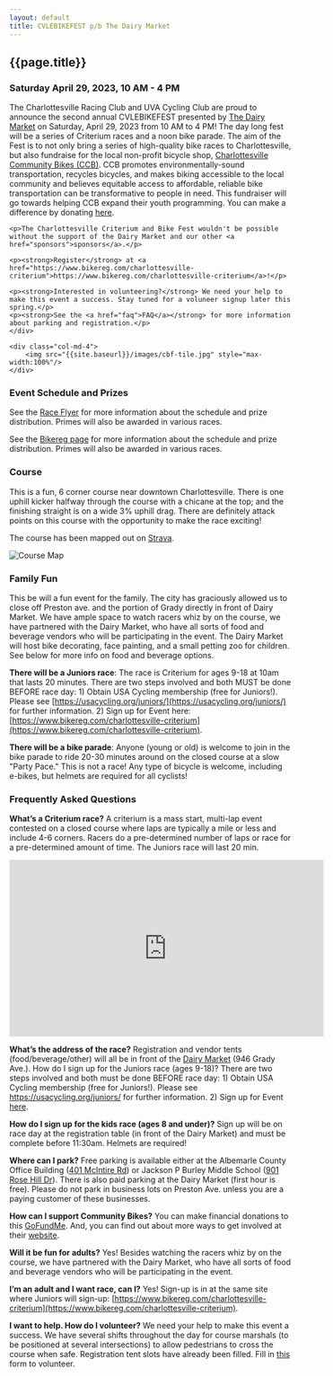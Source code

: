 ```yaml
---
layout: default
title: CVLEBIKEFEST p/b The Dairy Market
---
```


## {{page.title}}
### Saturday April 29, 2023, 10 AM - 4 PM



<div class="row">
	<div class="col-md-8">
	<p>The Charlottesville Racing Club and UVA Cycling Club are proud to announce the second annual CVLEBIKEFEST presented by <a href="https://dairymarketcville.com/">The Dairy Market</a> on Saturday, April 29, 2023 from 10 AM to 4 PM! The day long fest will be a series of Criterium races and a noon bike parade. The aim of the Fest is to not only bring a series of high-quality bike races to Charlottesville, but also fundraise for the local non-profit bicycle shop, <a href="https://www.charlottesvillecommunitybikes.org/">Charlottesville Community Bikes (CCB)</a>. CCB promotes environmentally-sound transportation, recycles bicycles, and makes biking accessible to the local community and believes equitable access to affordable, reliable bike transportation can be transformative to people in need. This fundraiser will go towards helping CCB expand their youth programming. You can make a difference by donating <a href="https://www.gofundme.com/f/charlottesville-criterium">here</a>.</p>
	
	<p>The Charlottesville Criterium and Bike Fest wouldn't be possible without the support of the Dairy Market and our other <a href="sponsors">sponsors</a>.</p>
	
	<p><strong>Register</strong> at <a href="https://www.bikereg.com/charlottesville-criterium">https://www.bikereg.com/charlottesville-criterium</a>!</p>	
	
	<p><strong>Interested in volunteering?</strong> We need your help to make this event a success. Stay tuned for a voluneer signup later this spring.</p>
    <p><strong>See the <a href="faq">FAQ</a></strong> for more information about parking and registration.</p>
	</div>

	<div class="col-md-4">
		<img src="{{site.baseurl}}/images/cbf-tile.jpg" style="max-width:100%"/>
	</div>
</div>

### Event Schedule and Prizes
See the [Race Flyer]({{site.baseurl}}/content/CBF-InfoFlyer-2023-Final.pdf) for more information about the schedule and prize distribution. Primes will also be awarded in various races.

See the [Bikereg page](https://www.bikereg.com/charlottesville-criterium) for more information about the schedule and prize distribution. Primes will also be awarded in various races.


### Course 
This is a fun, 6 corner course near downtown Charlottesville. There is one uphill kicker halfway through the course with a chicane at the top; and the finishing straight is on a wide 3% uphill drag. There are definitely attack points on this course with the opportunity to make the race exciting!

The course has been mapped out on [Strava](https://www.strava.com/routes/2916879606499550452).

<img src="{{site.baseurl}}/images/course_map.jpg" alt="Course Map" style="max-width:100%"/>

### Family Fun
This be will a fun event for the family. The city has graciously allowed us to close off Preston ave. and the portion of Grady directly in front of Dairy Market. We have ample space to watch racers whiz by on the course, we have partnered with the Dairy Market, who have all sorts of food and beverage vendors who will be participating in the event. The Dairy Market will host bike decorating, face painting, and a small petting zoo for children. See below for more info on food and beverage options.

**There will be a Juniors race**: The race is Criterium for ages 9-18 at 10am that lasts 20 minutes. There are two steps involved and both MUST be done BEFORE race day: 1) Obtain USA Cycling membership (free for Juniors!). Please see [https://usacycling.org/juniors/](https://usacycling.org/juniors/) for further information. 2) Sign up for Event here: [https://www.bikereg.com/charlottesville-criterium](https://www.bikereg.com/charlottesville-criterium).

**There will be a bike parade**: Anyone (young or old) is welcome to join in the bike parade to ride 20-30 minutes around on the closed course at a slow "Party Pace." This is not a race! Any type of bicycle is welcome, including e-bikes, but helmets are required for all cyclists!

### Frequently Asked Questions

**What’s a Criterium race?** A criterium is a mass start, multi-lap event contested on a closed course where laps are typically a mile or less and include 4-6 corners. Racers do a pre-determined number of laps or race for a pre-determined amount of time. The Juniors race will last 20 min.

<div class="text-center">
<iframe width="560" height="315" src="https://www.youtube.com/embed/dswuWTOcovI" title="YouTube video player" frameborder="0" allow="accelerometer; autoplay; clipboard-write; encrypted-media; gyroscope; picture-in-picture" allowfullscreen></iframe>
</div>

**What’s the address of the race?** Registration and vendor tents (food/beverage/other) will all be in front of the [Dairy Market](https://dairymarketcville.com/) (946 Grady Ave.).
How do I sign up for the Juniors race (ages 9-18)? There are two steps involved and both must be done BEFORE race day: 1) Obtain USA Cycling membership (free for Juniors!). Please see https://usacycling.org/juniors/ for further information. 2) Sign up for Event [here](https://www.bikereg.com/charlottesville-criterium).

**How do I sign up for the kids race (ages 8 and under)?** Sign up will be on race day at the registration table (in front of the Dairy Market) and must be complete before 11:30am. Helmets are required!

**Where can I park?** Free parking is available either at the Albemarle County Office Building ([401 McIntire Rd](https://goo.gl/maps/76Aa7KmTseMTNmDo8)) or Jackson P Burley Middle School ([901 Rose Hill Dr](https://goo.gl/maps/aFuSNLRJ3kKz8CEb8)). There is also paid parking at the Dairy Market (first hour is free). Please do not park in business lots on Preston Ave. unless you are a paying customer of these businesses.

**How can I support Community Bikes?** You can make financial donations to this [GoFundMe](https://www.gofundme.com/f/charlottesville-criterium). And, you can find out about more ways to get involved at their [website](https://www.charlottesvillecommunitybikes.org).

**Will it be fun for adults?** Yes! Besides watching the racers whiz by on the course, we have partnered with the Dairy Market, who have all sorts of food and beverage vendors who will be participating in the event. 

**I’m an adult and I want race, can I?** Yes! Sign-up is in at the same site where Juniors will sign-up: [https://www.bikereg.com/charlottesville-criterium](https://www.bikereg.com/charlottesville-criterium).

**I want to help. How do I volunteer?** We need your help to make this event a success. We have several shifts throughout the day for course marshals (to be positioned at several intersections) to allow pedestrians to cross the course when safe. Registration tent slots have already been filled. Fill in [this](https://www.signupgenius.com/go/8050445a5ab22a6fd0-charlottesville) form to volunteer.
